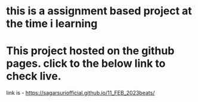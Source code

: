# this is a assignment based project at the time i learning

# This project hosted on the github pages. click to the below link to check live.
 
 link is - https://sagarsuriofficial.github.io/11_FEB_2023beats/